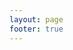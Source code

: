 ```yaml
---
layout: page
footer: true
---
```

<script setup>
import {
  VPTeamPage,
  VPTeamPageTitle,
  VPTeamMembers
} from 'vitepress/theme';

const products = [
  {
    avatar: 'https://raw.githubusercontent.com/PoweredByApartium/cocoa-beans/main/Writerside/cfg/beans.png',
    name: 'Cocoa beans',
    title: 'General purpose library for Java & Spigot',
    links: [
      { icon: 'github', link: 'https://github.com/PoweredByApartium/cocoa-beans' }
    ]
  },
  {
    avatar: 'https://raw.githubusercontent.com/PoweredByApartium/assets/main/Nuclear_Explosives.jpg',
    name: 'Core',
    title: 'Our flagship framework - supercharging high scale minecraft networks development',
    links: [
      {        
        icon: {
            svg: '<svg xmlns="http://www.w3.org/2000/svg" width="36px" viewBox="0 0 24 24"><path fill="currentColor" d="M20 4H4c-1.1 0-1.99.9-1.99 2L2 18c0 1.1.9 2 2 2h16c1.1 0 2-.9 2-2V6c0-1.1-.9-2-2-2m0 4l-8 5l-8-5V6l8 5l8-5z"></path></svg>'
        }, 
        link: 'mailto:lior@apartium.net' 
    },
    ]
  },
  {
    avatar: 'https://avatars.githubusercontent.com/u/138163162?s=400&u=6ebce5650da88c12d2a6705f69ea47e95cec457b&v=4',
    name: 'Project Zero',
    title: 'Our own Minecraft network - our personal space for showcases and experiments',
    links: [
        { icon: 'github', link: 'https://github.com/projectzeroil/'},
        { icon: 'discord', link: 'https://discord.gg/Q2q6jgMF' }
    ]
    
  }
]
</script>

<VPTeamPage>
  <VPTeamPageTitle>
    <template #title>
      Our projects
    </template>
    <template #lead>
      While most of our work is done in collaboration with our partners under strict non-disclosure agreements, we are proud to present our public facing projects. 
    </template>
  </VPTeamPageTitle>
  <VPTeamMembers
    :members="products"
  />
</VPTeamPage>